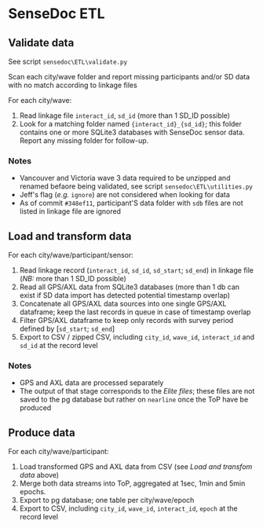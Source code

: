# SenseDoc ETL

## Validate data

See script `sensedoc\ETL\validate.py`

Scan each city/wave folder and report missing participants and/or SD data with no match according to linkage files

For each city/wave:
1. Read linkage file `interact_id`, `sd_id` (more than 1 SD_ID possible)
2. Look for a matching folder named `{interact_id}_{sd_id}`; this folder contains one or more SQLite3 databases with SenseDoc sensor data. Report any missing folder for follow-up.

### Notes

- Vancouver and Victoria wave 3 data required to be unzipped and renamed befaore being validated, see script `sensedoc\ETL\utilities.py`
- Jeff's flag (_e.g._ `ignore`) are not considered when looking for data
- As of commit `#348ef11`, participant'S data folder with `sdb` files are not listed in linkage file are ignored

## Load and transform data

For each city/wave/participant/sensor:
1. Read linkage record (`interact_id`, `sd_id`, `sd_start`; `sd_end`) in linkage file (_NB:_ more than 1 SD_ID possible)
2. Read all GPS/AXL data from SQLite3 databases (more than 1 db can exist if SD data import has detected potential timestamp overlap)
3. Concatenate all GPS/AXL data sources into one single GPS/AXL dataframe; keep the last records in queue in case of timestamp overlap
4. Filter GPS/AXL dataframe to keep only records with survey period defined by [`sd_start`; `sd_end`]
5. Export to CSV / zipped CSV, including `city_id`, `wave_id`, `interact_id` and `sd_id` at the record level

### Notes

- GPS and AXL data are processed separately
- The output of that stage corresponds to the _Elite files_; these files are not saved to the pg database but rather on `nearline` once the ToP have be produced

## Produce data

For each city/wave/participant:
1. Load transformed GPS and AXL data from CSV (see _Load and transfom data_ above)
2. Merge both data streams into ToP, aggregated at 1sec, 1min and 5min epochs.
3. Export to pg database; one table per city/wave/epoch
4. Export to CSV, including `city_id`, `wave_id`, `interact_id`, `epoch` at the record level
